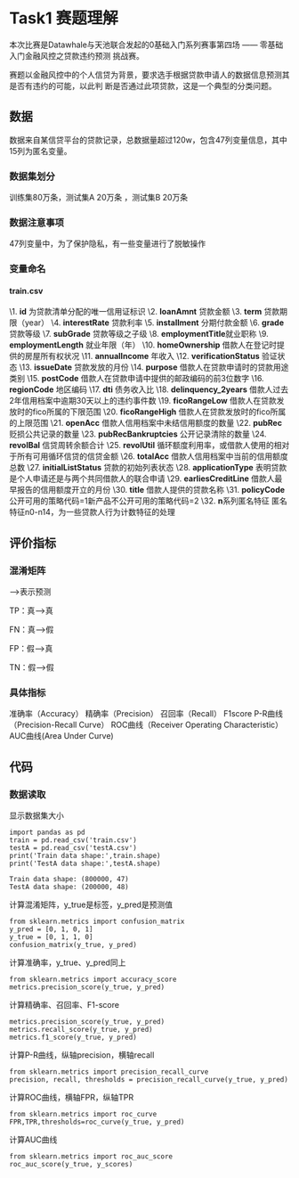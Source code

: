 # Task1 	赛题理解



本次比赛是Datawhale与天池联合发起的0基础入门系列赛事第四场 —— 零基础入门金融风控之贷款违约预测
挑战赛。  

赛题以金融风控中的个人信贷为背景，要求选手根据贷款申请人的数据信息预测其是否有违约的可能，以此判
断是否通过此项贷款，这是一个典型的分类问题。  



## 数据

数据来自某信贷平台的贷款记录，总数据量超过120w，包含47列变量信息，其中15列为匿名变量。

### 数据集划分 

训练集80万条，测试集A 20万条 ，测试集B 20万条 

### 数据注意事项

47列变量中，为了保护隐私，有一些变量进行了脱敏操作

### 变量命名

#### train.csv

\1. **id** 为贷款清单分配的唯一信用证标识
\2. **loanAmnt** 贷款金额
\3. **term** 贷款期限（year）
\4. **interestRate** 贷款利率
\5. **installment** 分期付款金额
\6. **grade** 贷款等级
\7. **subGrade** 贷款等级之子级
\8. **employmentTitle**就业职称
\9. **employmentLength** 就业年限（年）
\10. **homeOwnership** 借款人在登记时提供的房屋所有权状况
\11. **annualIncome** 年收入
\12. **verificationStatus** 验证状态
\13. **issueDate** 贷款发放的月份
\14. **purpose** 借款人在贷款申请时的贷款用途类别
\15. **postCode** 借款人在贷款申请中提供的邮政编码的前3位数字
\16. **regionCode** 地区编码
\17. **dti** 债务收入比
\18. **delinquency_2years** 借款人过去2年信用档案中逾期30天以上的违约事件数
\19. **ficoRangeLow** 借款人在贷款发放时的fico所属的下限范围
\20. **ficoRangeHigh** 借款人在贷款发放时的fico所属的上限范围
\21. **openAcc** 借款人信用档案中未结信用额度的数量
\22. **pubRec** 贬损公共记录的数量
\23. **pubRecBankruptcies** 公开记录清除的数量
\24. **revolBal** 信贷周转余额合计
\25. **revolUtil** 循环额度利用率，或借款人使用的相对于所有可用循环信贷的信贷金额
\26. **totalAcc** 借款人信用档案中当前的信用额度总数
\27. **initialListStatus** 贷款的初始列表状态
\28. **applicationType** 表明贷款是个人申请还是与两个共同借款人的联合申请
\29. **earliesCreditLine** 借款人最早报告的信用额度开立的月份
\30. **title** 借款人提供的贷款名称
\31. **policyCode** 公开可用的策略代码=1新产品不公开可用的策略代码=2
\32. **n**系列匿名特征 匿名特征n0-n14，为一些贷款人行为计数特征的处理  

## 评价指标

### 混淆矩阵

-->表示预测

TP：真-->真

FN：真-->假

FP：假-->真

TN：假-->假

### 具体指标

准确率（Accuracy）  	精确率（Precision）  	召回率（Recall）  	F1score	P-R曲线（Precision-Recall Curve）  ROC曲线（Receiver Operating Characteristic）  	AUC曲线(Area Under Curve)  

## 代码

### 数据读取

显示数据集大小

```
import pandas as pd
train = pd.read_csv('train.csv')
testA = pd.read_csv('testA.csv')
print('Train data shape:',train.shape)
print('TestA data shape:',testA.shape)
```

```
Train data shape: (800000, 47)
TestA data shape: (200000, 48)
```

计算混淆矩阵，y_true是标签，y_pred是预测值

```
from sklearn.metrics import confusion_matrix
y_pred = [0, 1, 0, 1]
y_true = [0, 1, 1, 0]
confusion_matrix(y_true, y_pred)
```

计算准确率，y_true、y_pred同上

```
from sklearn.metrics import accuracy_score
metrics.precision_score(y_true, y_pred)
```

计算精确率、召回率、F1-score

```
metrics.precision_score(y_true, y_pred)
metrics.recall_score(y_true, y_pred)
metrics.f1_score(y_true, y_pred)
```

计算P-R曲线，纵轴precision，横轴recall

```
from sklearn.metrics import precision_recall_curve
precision, recall, thresholds = precision_recall_curve(y_true, y_pred)
```

计算ROC曲线，横轴FPR，纵轴TPR

```
from sklearn.metrics import roc_curve
FPR,TPR,thresholds=roc_curve(y_true, y_pred)
```

计算AUC曲线

```
from sklearn.metrics import roc_auc_score
roc_auc_score(y_true, y_scores)
```

